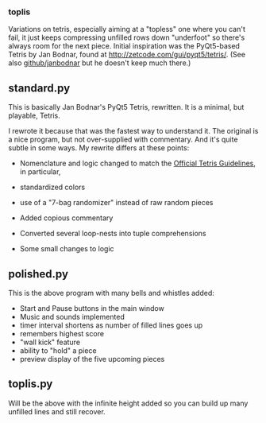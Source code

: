 ### toplis
Variations on tetris, especially aiming at a "topless" one where you can't fail, it just keeps compressing unfilled rows down "underfoot" so there's always room for the next piece.
Initial inspiration was the PyQt5-based Tetris by Jan Bodnar, found at http://zetcode.com/gui/pyqt5/tetris/. (See also [github/janbodnar](https://github.com/janbodnar) but he doesn't keep much there.)

## standard.py
This is basically Jan Bodnar's PyQt5 Tetris, rewritten. It is a minimal, but playable, Tetris.

I rewrote it because that was the fastest way to understand it. The original is a nice program, but not over-supplied with commentary. And it's quite subtle in some ways. My rewrite differs at these points:
* Nomenclature and logic changed to match the [Official Tetris Guidelines](http://tetris.wikia.com/wiki/Tetris_Guideline), in particular,

* standardized colors
* use of a "7-bag randomizer" instead of raw random pieces
* Added copious commentary
* Converted several loop-nests into tuple comprehensions
* Some small changes to logic

## polished.py
This is the above program with many bells and whistles added:

* Start and Pause buttons in the main window
* Music and sounds implemented
* timer interval shortens as number of filled lines goes up
* remembers highest score
* "wall kick" feature
* ability to "hold" a piece
* preview display of the five upcoming pieces

## toplis.py

Will be the above with the infinite height added so you can build up many unfilled lines and still recover.
